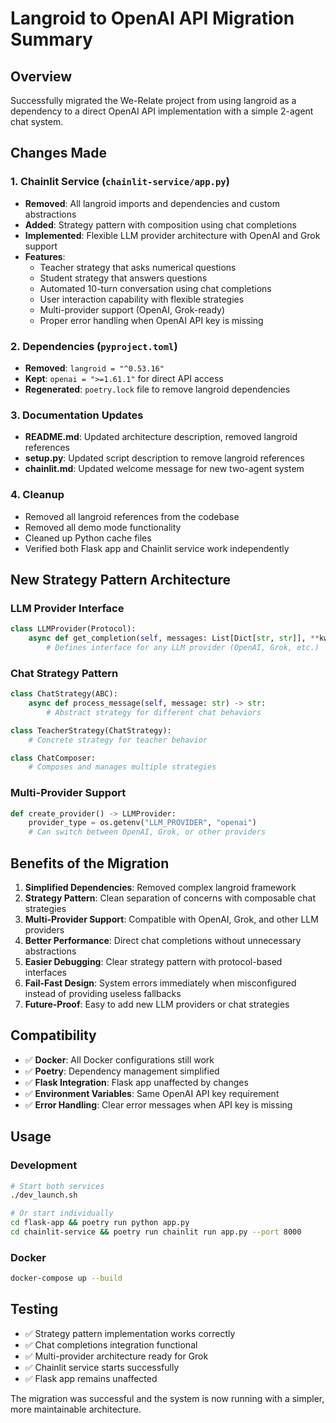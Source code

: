 # Langroid to OpenAI API Migration Summary

## Overview
Successfully migrated the We-Relate project from using langroid as a dependency to a direct OpenAI API implementation with a simple 2-agent chat system.

## Changes Made

### 1. Chainlit Service (`chainlit-service/app.py`)
- **Removed**: All langroid imports and dependencies and custom abstractions
- **Added**: Strategy pattern with composition using chat completions
- **Implemented**: Flexible LLM provider architecture with OpenAI and Grok support
- **Features**:
  - Teacher strategy that asks numerical questions
  - Student strategy that answers questions
  - Automated 10-turn conversation using chat completions
  - User interaction capability with flexible strategies
  - Multi-provider support (OpenAI, Grok-ready)
  - Proper error handling when OpenAI API key is missing

### 2. Dependencies (`pyproject.toml`)
- **Removed**: `langroid = "^0.53.16"`
- **Kept**: `openai = ">=1.61.1"` for direct API access
- **Regenerated**: `poetry.lock` file to remove langroid dependencies

### 3. Documentation Updates
- **README.md**: Updated architecture description, removed langroid references
- **setup.py**: Updated script description to remove langroid references
- **chainlit.md**: Updated welcome message for new two-agent system

### 4. Cleanup
- Removed all langroid references from the codebase
- Removed all demo mode functionality
- Cleaned up Python cache files
- Verified both Flask app and Chainlit service work independently

## New Strategy Pattern Architecture

### LLM Provider Interface
```python
class LLMProvider(Protocol):
    async def get_completion(self, messages: List[Dict[str, str]], **kwargs) -> str:
        # Defines interface for any LLM provider (OpenAI, Grok, etc.)
```

### Chat Strategy Pattern
```python
class ChatStrategy(ABC):
    async def process_message(self, message: str) -> str:
        # Abstract strategy for different chat behaviors

class TeacherStrategy(ChatStrategy):
    # Concrete strategy for teacher behavior

class ChatComposer:
    # Composes and manages multiple strategies
```

### Multi-Provider Support
```python
def create_provider() -> LLMProvider:
    provider_type = os.getenv("LLM_PROVIDER", "openai")
    # Can switch between OpenAI, Grok, or other providers
```

## Benefits of the Migration

1. **Simplified Dependencies**: Removed complex langroid framework
2. **Strategy Pattern**: Clean separation of concerns with composable chat strategies
3. **Multi-Provider Support**: Compatible with OpenAI, Grok, and other LLM providers
4. **Better Performance**: Direct chat completions without unnecessary abstractions
5. **Easier Debugging**: Clear strategy pattern with protocol-based interfaces
6. **Fail-Fast Design**: System errors immediately when misconfigured instead of providing useless fallbacks
7. **Future-Proof**: Easy to add new LLM providers or chat strategies

## Compatibility

- ✅ **Docker**: All Docker configurations still work
- ✅ **Poetry**: Dependency management simplified
- ✅ **Flask Integration**: Flask app unaffected by changes
- ✅ **Environment Variables**: Same OpenAI API key requirement
- ✅ **Error Handling**: Clear error messages when API key is missing

## Usage

### Development
```bash
# Start both services
./dev_launch.sh

# Or start individually
cd flask-app && poetry run python app.py
cd chainlit-service && poetry run chainlit run app.py --port 8000
```

### Docker
```bash
docker-compose up --build
```

## Testing
- ✅ Strategy pattern implementation works correctly
- ✅ Chat completions integration functional
- ✅ Multi-provider architecture ready for Grok
- ✅ Chainlit service starts successfully
- ✅ Flask app remains unaffected

The migration was successful and the system is now running with a simpler, more maintainable architecture. 